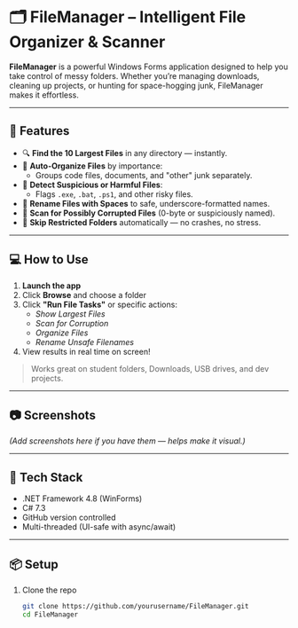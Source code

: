# 🗂️ FileManager – Intelligent File Organizer & Scanner

**FileManager** is a powerful Windows Forms application designed to help you take control of messy folders. Whether you’re managing downloads, cleaning up projects, or hunting for space-hogging junk, FileManager makes it effortless.

---

## 🚀 Features

- 🔍 **Find the 10 Largest Files** in any directory — instantly.
- 🧹 **Auto-Organize Files** by importance:
  - Groups code files, documents, and "other" junk separately.
- 🧠 **Detect Suspicious or Harmful Files**:
  - Flags `.exe`, `.bat`, `.ps1`, and other risky files.
- 🧼 **Rename Files with Spaces** to safe, underscore-formatted names.
- 🧪 **Scan for Possibly Corrupted Files** (0-byte or suspiciously named).
- 📁 **Skip Restricted Folders** automatically — no crashes, no stress.

---

## 💻 How to Use

1. **Launch the app**
2. Click **Browse** and choose a folder
3. Click **"Run File Tasks"** or specific actions:
   - *Show Largest Files*
   - *Scan for Corruption*
   - *Organize Files*
   - *Rename Unsafe Filenames*
4. View results in real time on screen!

> Works great on student folders, Downloads, USB drives, and dev projects.

---

## 📷 Screenshots

*(Add screenshots here if you have them — helps make it visual.)*

---

## 🧩 Tech Stack

- .NET Framework 4.8 (WinForms)
- C# 7.3
- GitHub version controlled
- Multi-threaded (UI-safe with async/await)

---

## 📦 Setup

1. Clone the repo  
   ```bash
   git clone https://github.com/yourusername/FileManager.git
   cd FileManager
